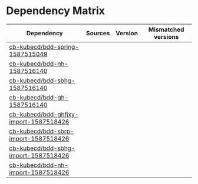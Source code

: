 # Dependency Matrix

Dependency | Sources | Version | Mismatched versions
---------- | ------- | ------- | -------------------
[cb-kubecd/bdd-spring-1587515049](https://github.com/cb-kubecd/bdd-spring-1587515049.git) |  | []() | 
[cb-kubecd/bdd-nh-1587516140](https://github.com/cb-kubecd/bdd-nh-1587516140.git) |  | []() | 
[cb-kubecd/bdd-sbhg-1587516140](https://github.com/cb-kubecd/bdd-sbhg-1587516140.git) |  | []() | 
[cb-kubecd/bdd-gh-1587516140](https://github.com/cb-kubecd/bdd-gh-1587516140.git) |  | []() | 
[cb-kubecd/bdd-ghfjxy-import-1587518426](https://github.com/cb-kubecd/bdd-ghfjxy-import-1587518426.git) |  | []() | 
[cb-kubecd/bdd-sbrp-import-1587518426](https://github.com/cb-kubecd/bdd-sbrp-import-1587518426.git) |  | []() | 
[cb-kubecd/bdd-sbhg-import-1587518426](https://github.com/cb-kubecd/bdd-sbhg-import-1587518426.git) |  | []() | 
[cb-kubecd/bdd-nh-import-1587518426](https://github.com/cb-kubecd/bdd-nh-import-1587518426.git) |  | []() | 
